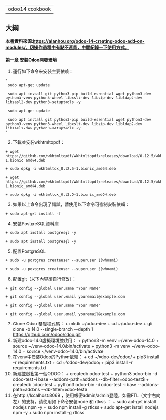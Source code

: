 <table>
    <tr>
        <td>odoo14 cookbook</td>
    </tr>
</table>

## 大綱
#### 本書資料來源:https://alanhou.org/odoo-14-creating-odoo-add-on-modules/，因操作過程中有點不連貫，中間紀錄一下使用方式。

#### 第一章 安裝Odoo開發環境
  1. 運行如下命令来安装主要依赖：
  
    '
     sudo apt-get update
    
     sudo apt install git python3-pip build-essential wget python3-dev python3-venv python3-wheel libxslt-dev libzip-dev libldap2-dev libsasl2-dev python3-setuptools -y
    
     sudo apt-get update
    
     sudo apt install git python3-pip build-essential wget python3-dev python3-venv python3-wheel libxslt-dev libzip-dev libldap2-dev libsasl2-dev python3-setuptools -y
    '
    
  2. 下載並安装wkhtmltopdf：
  
    + wget https://github.com/wkhtmltopdf/wkhtmltopdf/releases/download/0.12.5/wkhtmltox_0.12.5-1.bionic_amd64.deb
    
    + sudo dpkg -i wkhtmltox_0.12.5-1.bionic_amd64.deb
    
    + wget https://github.com/wkhtmltopdf/wkhtmltopdf/releases/download/0.12.5/wkhtmltox_0.12.5-1.bionic_amd64.deb
    
    + sudo dpkg -i wkhtmltox_0.12.5-1.bionic_amd64.deb
    
  3. 如果以上命令出現了錯誤，請使用以下命令可強制安裝依賴：
  
    + sudo apt-get install -f
    
  4. 安裝PostgreSQL資料庫
  
    + sudo apt install postgresql -y
    
    + sudo apt install postgresql -y
    
  5. 配置PostgreSQL
  
    + sudo -u postgres createuser --superuser $(whoami)
    
    + sudo -u postgres createuser --superuser $(whoami)
    
  6. 配置git（以下內容須自行修改）：
  
    + git config --global user.name "Your Name"
    
    + git config --global user.email youremail@example.com
    
    + git config --global user.name "Your Name"
    
    + git config --global user.email youremail@example.com
    
  7. Clone Odoo 基礎程式碼：
    + mkdir ~/odoo-dev
    + cd ~/odoo-dev
    + git clone -b 14.0 --single-branch --depth 1 https://github.com/odoo/odoo.git
  8. 新建odoo-14.0虛擬環境並啟用：
    + python3 -m venv ~/venv-odoo-14.0
    + source ~/venv-odoo-14.0/bin/activate
    +  python3 -m venv ~/venv-odoo-14.0
    + source ~/venv-odoo-14.0/bin/activate
  9. 在venv中安装Odoo的Python依赖：
    + cd ~/odoo-dev/odoo/
    + pip3 install -r requirements.txt
    + cd ~/odoo-dev/odoo/
    + pip3 install -r requirements.txt
  10. 新建並啟動第一個ODOO：
    + createdb odoo-test
    + python3 odoo-bin -d odoo-test -i base --addons-path=addons --db-filter=odoo-test$
    + createdb odoo-test
    + python3 odoo-bin -d odoo-test -i base --addons-path=addons --db-filter=odoo-test$
  11. 在http://localhost:8069 ，使用帳密admin/admin登陸，如需RTL（文字右向左）的支持，请使用如下命令安装node 和 rtlcss ：
    + sudo apt-get install nodejs npm -y
    + sudo npm install -g rtlcss
    + sudo apt-get install nodejs npm -y
    + sudo npm install -g rtlcss
